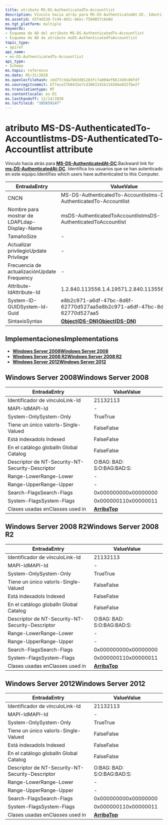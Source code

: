 ```yaml
---
title: atributo MS-DS-AuthenticatedTo-Accountlist
description: Vínculo hacia atrás para MS-DS-AuthenticatedAt-DC. Identifica los usuarios que se han autenticado en este equipo.
ms.assetid: d3f4d53d-7c44-4d1c-b6ec-f504057c6e8d
ms.tgt_platform: multiple
keywords:
- Esquema de AD del atributo MS-DS-AuthenticatedTo-Accountlist
- Esquema de AD de atributo msDS-AuthenticatedToAccountlist
topic_type:
- apiref
api_name:
- ms-DS-AuthenticatedTo-Accountlist
api_type:
- Schema
ms.topic: reference
ms.date: 05/31/2018
ms.openlocfilehash: cbd77c5da7b63d01263fc7a804ef661349c86fdf
ms.sourcegitcommit: b77ace27b0432e7cd3863191b11926be032fbe2f
ms.translationtype: MT
ms.contentlocale: es-ES
ms.lasthandoff: 12/14/2020
ms.locfileid: "105659147"
---
```

# <a name="ms-ds-authenticatedto-accountlist-attribute"></a><span data-ttu-id="0b403-106">atributo MS-DS-AuthenticatedTo-Accountlist</span><span class="sxs-lookup"><span data-stu-id="0b403-106">ms-DS-AuthenticatedTo-Accountlist attribute</span></span>

<span data-ttu-id="0b403-107">Vínculo hacia atrás para [**MS-DS-AuthenticatedAt-DC**](a-msds-authenticatedatdc.md).</span><span class="sxs-lookup"><span data-stu-id="0b403-107">Backward link for [**ms-DS-AuthenticatedAt-DC**](a-msds-authenticatedatdc.md).</span></span> <span data-ttu-id="0b403-108">Identifica los usuarios que se han autenticado en este equipo.</span><span class="sxs-lookup"><span data-stu-id="0b403-108">Identifies which users have authenticated to this Computer.</span></span>



| <span data-ttu-id="0b403-109">Entrada</span><span class="sxs-lookup"><span data-stu-id="0b403-109">Entry</span></span> | <span data-ttu-id="0b403-110">Value</span><span class="sxs-lookup"><span data-stu-id="0b403-110">Value</span></span> |
|-------------------|-----------------------------------------|
| <span data-ttu-id="0b403-111">CN</span><span class="sxs-lookup"><span data-stu-id="0b403-111">CN</span></span>                | <span data-ttu-id="0b403-112">MS-DS-AuthenticatedTo-Accountlist</span><span class="sxs-lookup"><span data-stu-id="0b403-112">ms-DS-AuthenticatedTo-Accountlist</span></span>       |
| <span data-ttu-id="0b403-113">Nombre para mostrar de LDAP</span><span class="sxs-lookup"><span data-stu-id="0b403-113">Ldap-Display-Name</span></span> | <span data-ttu-id="0b403-114">msDS-AuthenticatedToAccountlist</span><span class="sxs-lookup"><span data-stu-id="0b403-114">msDS-AuthenticatedToAccountlist</span></span>         |
| <span data-ttu-id="0b403-115">Tamaño</span><span class="sxs-lookup"><span data-stu-id="0b403-115">Size</span></span>              | \-                                      |
| <span data-ttu-id="0b403-116">Actualizar privilegio</span><span class="sxs-lookup"><span data-stu-id="0b403-116">Update Privilege</span></span>  | \-                                      |
| <span data-ttu-id="0b403-117">Frecuencia de actualización</span><span class="sxs-lookup"><span data-stu-id="0b403-117">Update Frequency</span></span>  | \-                                      |
| <span data-ttu-id="0b403-118">Attribute-Id</span><span class="sxs-lookup"><span data-stu-id="0b403-118">Attribute-Id</span></span>      | <span data-ttu-id="0b403-119">1.2.840.113556.1.4.1957</span><span class="sxs-lookup"><span data-stu-id="0b403-119">1.2.840.113556.1.4.1957</span></span>                 |
| <span data-ttu-id="0b403-120">System-ID-GUID</span><span class="sxs-lookup"><span data-stu-id="0b403-120">System-Id-Guid</span></span>    | <span data-ttu-id="0b403-121">e8b2c971-a6df-47bc-8d6f-62770d527aa5</span><span class="sxs-lookup"><span data-stu-id="0b403-121">e8b2c971-a6df-47bc-8d6f-62770d527aa5</span></span>    |
| <span data-ttu-id="0b403-122">Sintaxis</span><span class="sxs-lookup"><span data-stu-id="0b403-122">Syntax</span></span>            | [<span data-ttu-id="0b403-123">**Object(DS-DN)**</span><span class="sxs-lookup"><span data-stu-id="0b403-123">**Object(DS-DN)**</span></span>](s-object-ds-dn.md) |



## <a name="implementations"></a><span data-ttu-id="0b403-124">Implementaciones</span><span class="sxs-lookup"><span data-stu-id="0b403-124">Implementations</span></span>

-   [<span data-ttu-id="0b403-125">**Windows Server 2008**</span><span class="sxs-lookup"><span data-stu-id="0b403-125">**Windows Server 2008**</span></span>](#windows-server-2008)
-   [<span data-ttu-id="0b403-126">**Windows Server 2008 R2**</span><span class="sxs-lookup"><span data-stu-id="0b403-126">**Windows Server 2008 R2**</span></span>](#windows-server-2008-r2)
-   [<span data-ttu-id="0b403-127">**Windows Server 2012**</span><span class="sxs-lookup"><span data-stu-id="0b403-127">**Windows Server 2012**</span></span>](#windows-server-2012)

## <a name="windows-server-2008"></a><span data-ttu-id="0b403-128">Windows Server 2008</span><span class="sxs-lookup"><span data-stu-id="0b403-128">Windows Server 2008</span></span>



| <span data-ttu-id="0b403-129">Entrada</span><span class="sxs-lookup"><span data-stu-id="0b403-129">Entry</span></span> | <span data-ttu-id="0b403-130">Value</span><span class="sxs-lookup"><span data-stu-id="0b403-130">Value</span></span> |
|------------------------|---------------------------------|
| <span data-ttu-id="0b403-131">Identificador de vínculo</span><span class="sxs-lookup"><span data-stu-id="0b403-131">Link-Id</span></span>                | <span data-ttu-id="0b403-132">2113</span><span class="sxs-lookup"><span data-stu-id="0b403-132">2113</span></span>                            |
| <span data-ttu-id="0b403-133">MAPI-Id</span><span class="sxs-lookup"><span data-stu-id="0b403-133">MAPI-Id</span></span>                | \-                              |
| <span data-ttu-id="0b403-134">System-Only</span><span class="sxs-lookup"><span data-stu-id="0b403-134">System-Only</span></span>            | <span data-ttu-id="0b403-135">True</span><span class="sxs-lookup"><span data-stu-id="0b403-135">True</span></span>                            |
| <span data-ttu-id="0b403-136">Tiene un único valor</span><span class="sxs-lookup"><span data-stu-id="0b403-136">Is-Single-Valued</span></span>       | <span data-ttu-id="0b403-137">False</span><span class="sxs-lookup"><span data-stu-id="0b403-137">False</span></span>                           |
| <span data-ttu-id="0b403-138">Está indexado</span><span class="sxs-lookup"><span data-stu-id="0b403-138">Is Indexed</span></span>             | <span data-ttu-id="0b403-139">False</span><span class="sxs-lookup"><span data-stu-id="0b403-139">False</span></span>                           |
| <span data-ttu-id="0b403-140">En el catálogo global</span><span class="sxs-lookup"><span data-stu-id="0b403-140">In Global Catalog</span></span>      | <span data-ttu-id="0b403-141">False</span><span class="sxs-lookup"><span data-stu-id="0b403-141">False</span></span>                           |
| <span data-ttu-id="0b403-142">Descriptor de NT-Security-</span><span class="sxs-lookup"><span data-stu-id="0b403-142">NT-Security-Descriptor</span></span> | <span data-ttu-id="0b403-143">O:BAG: BAD: S:</span><span class="sxs-lookup"><span data-stu-id="0b403-143">O:BAG:BAD:S:</span></span>                    |
| <span data-ttu-id="0b403-144">Range-Lower</span><span class="sxs-lookup"><span data-stu-id="0b403-144">Range-Lower</span></span>            | \-                              |
| <span data-ttu-id="0b403-145">Range-Upper</span><span class="sxs-lookup"><span data-stu-id="0b403-145">Range-Upper</span></span>            | \-                              |
| <span data-ttu-id="0b403-146">Search-Flags</span><span class="sxs-lookup"><span data-stu-id="0b403-146">Search-Flags</span></span>           | <span data-ttu-id="0b403-147">0x00000000</span><span class="sxs-lookup"><span data-stu-id="0b403-147">0x00000000</span></span>                      |
| <span data-ttu-id="0b403-148">System-Flags</span><span class="sxs-lookup"><span data-stu-id="0b403-148">System-Flags</span></span>           | <span data-ttu-id="0b403-149">0x00000011</span><span class="sxs-lookup"><span data-stu-id="0b403-149">0x00000011</span></span>                      |
| <span data-ttu-id="0b403-150">Clases usadas en</span><span class="sxs-lookup"><span data-stu-id="0b403-150">Classes used in</span></span>        | [<span data-ttu-id="0b403-151">**Arriba**</span><span class="sxs-lookup"><span data-stu-id="0b403-151">**Top**</span></span>](c-top.md)<br/> |



## <a name="windows-server-2008-r2"></a><span data-ttu-id="0b403-152">Windows Server 2008 R2</span><span class="sxs-lookup"><span data-stu-id="0b403-152">Windows Server 2008 R2</span></span>



| <span data-ttu-id="0b403-153">Entrada</span><span class="sxs-lookup"><span data-stu-id="0b403-153">Entry</span></span> | <span data-ttu-id="0b403-154">Value</span><span class="sxs-lookup"><span data-stu-id="0b403-154">Value</span></span> |
|------------------------|---------------------------------|
| <span data-ttu-id="0b403-155">Identificador de vínculo</span><span class="sxs-lookup"><span data-stu-id="0b403-155">Link-Id</span></span>                | <span data-ttu-id="0b403-156">2113</span><span class="sxs-lookup"><span data-stu-id="0b403-156">2113</span></span>                            |
| <span data-ttu-id="0b403-157">MAPI-Id</span><span class="sxs-lookup"><span data-stu-id="0b403-157">MAPI-Id</span></span>                | \-                              |
| <span data-ttu-id="0b403-158">System-Only</span><span class="sxs-lookup"><span data-stu-id="0b403-158">System-Only</span></span>            | <span data-ttu-id="0b403-159">True</span><span class="sxs-lookup"><span data-stu-id="0b403-159">True</span></span>                            |
| <span data-ttu-id="0b403-160">Tiene un único valor</span><span class="sxs-lookup"><span data-stu-id="0b403-160">Is-Single-Valued</span></span>       | <span data-ttu-id="0b403-161">False</span><span class="sxs-lookup"><span data-stu-id="0b403-161">False</span></span>                           |
| <span data-ttu-id="0b403-162">Está indexado</span><span class="sxs-lookup"><span data-stu-id="0b403-162">Is Indexed</span></span>             | <span data-ttu-id="0b403-163">False</span><span class="sxs-lookup"><span data-stu-id="0b403-163">False</span></span>                           |
| <span data-ttu-id="0b403-164">En el catálogo global</span><span class="sxs-lookup"><span data-stu-id="0b403-164">In Global Catalog</span></span>      | <span data-ttu-id="0b403-165">False</span><span class="sxs-lookup"><span data-stu-id="0b403-165">False</span></span>                           |
| <span data-ttu-id="0b403-166">Descriptor de NT-Security-</span><span class="sxs-lookup"><span data-stu-id="0b403-166">NT-Security-Descriptor</span></span> | <span data-ttu-id="0b403-167">O:BAG: BAD: S:</span><span class="sxs-lookup"><span data-stu-id="0b403-167">O:BAG:BAD:S:</span></span>                    |
| <span data-ttu-id="0b403-168">Range-Lower</span><span class="sxs-lookup"><span data-stu-id="0b403-168">Range-Lower</span></span>            | \-                              |
| <span data-ttu-id="0b403-169">Range-Upper</span><span class="sxs-lookup"><span data-stu-id="0b403-169">Range-Upper</span></span>            | \-                              |
| <span data-ttu-id="0b403-170">Search-Flags</span><span class="sxs-lookup"><span data-stu-id="0b403-170">Search-Flags</span></span>           | <span data-ttu-id="0b403-171">0x00000000</span><span class="sxs-lookup"><span data-stu-id="0b403-171">0x00000000</span></span>                      |
| <span data-ttu-id="0b403-172">System-Flags</span><span class="sxs-lookup"><span data-stu-id="0b403-172">System-Flags</span></span>           | <span data-ttu-id="0b403-173">0x00000011</span><span class="sxs-lookup"><span data-stu-id="0b403-173">0x00000011</span></span>                      |
| <span data-ttu-id="0b403-174">Clases usadas en</span><span class="sxs-lookup"><span data-stu-id="0b403-174">Classes used in</span></span>        | [<span data-ttu-id="0b403-175">**Arriba**</span><span class="sxs-lookup"><span data-stu-id="0b403-175">**Top**</span></span>](c-top.md)<br/> |



## <a name="windows-server-2012"></a><span data-ttu-id="0b403-176">Windows Server 2012</span><span class="sxs-lookup"><span data-stu-id="0b403-176">Windows Server 2012</span></span>



| <span data-ttu-id="0b403-177">Entrada</span><span class="sxs-lookup"><span data-stu-id="0b403-177">Entry</span></span> | <span data-ttu-id="0b403-178">Value</span><span class="sxs-lookup"><span data-stu-id="0b403-178">Value</span></span> |
|------------------------|---------------------------------|
| <span data-ttu-id="0b403-179">Identificador de vínculo</span><span class="sxs-lookup"><span data-stu-id="0b403-179">Link-Id</span></span>                | <span data-ttu-id="0b403-180">2113</span><span class="sxs-lookup"><span data-stu-id="0b403-180">2113</span></span>                            |
| <span data-ttu-id="0b403-181">MAPI-Id</span><span class="sxs-lookup"><span data-stu-id="0b403-181">MAPI-Id</span></span>                | \-                              |
| <span data-ttu-id="0b403-182">System-Only</span><span class="sxs-lookup"><span data-stu-id="0b403-182">System-Only</span></span>            | <span data-ttu-id="0b403-183">True</span><span class="sxs-lookup"><span data-stu-id="0b403-183">True</span></span>                            |
| <span data-ttu-id="0b403-184">Tiene un único valor</span><span class="sxs-lookup"><span data-stu-id="0b403-184">Is-Single-Valued</span></span>       | <span data-ttu-id="0b403-185">False</span><span class="sxs-lookup"><span data-stu-id="0b403-185">False</span></span>                           |
| <span data-ttu-id="0b403-186">Está indexado</span><span class="sxs-lookup"><span data-stu-id="0b403-186">Is Indexed</span></span>             | <span data-ttu-id="0b403-187">False</span><span class="sxs-lookup"><span data-stu-id="0b403-187">False</span></span>                           |
| <span data-ttu-id="0b403-188">En el catálogo global</span><span class="sxs-lookup"><span data-stu-id="0b403-188">In Global Catalog</span></span>      | <span data-ttu-id="0b403-189">False</span><span class="sxs-lookup"><span data-stu-id="0b403-189">False</span></span>                           |
| <span data-ttu-id="0b403-190">Descriptor de NT-Security-</span><span class="sxs-lookup"><span data-stu-id="0b403-190">NT-Security-Descriptor</span></span> | <span data-ttu-id="0b403-191">O:BAG: BAD: S:</span><span class="sxs-lookup"><span data-stu-id="0b403-191">O:BAG:BAD:S:</span></span>                    |
| <span data-ttu-id="0b403-192">Range-Lower</span><span class="sxs-lookup"><span data-stu-id="0b403-192">Range-Lower</span></span>            | \-                              |
| <span data-ttu-id="0b403-193">Range-Upper</span><span class="sxs-lookup"><span data-stu-id="0b403-193">Range-Upper</span></span>            | \-                              |
| <span data-ttu-id="0b403-194">Search-Flags</span><span class="sxs-lookup"><span data-stu-id="0b403-194">Search-Flags</span></span>           | <span data-ttu-id="0b403-195">0x00000000</span><span class="sxs-lookup"><span data-stu-id="0b403-195">0x00000000</span></span>                      |
| <span data-ttu-id="0b403-196">System-Flags</span><span class="sxs-lookup"><span data-stu-id="0b403-196">System-Flags</span></span>           | <span data-ttu-id="0b403-197">0x00000011</span><span class="sxs-lookup"><span data-stu-id="0b403-197">0x00000011</span></span>                      |
| <span data-ttu-id="0b403-198">Clases usadas en</span><span class="sxs-lookup"><span data-stu-id="0b403-198">Classes used in</span></span>        | [<span data-ttu-id="0b403-199">**Arriba**</span><span class="sxs-lookup"><span data-stu-id="0b403-199">**Top**</span></span>](c-top.md)<br/> |



 

 





